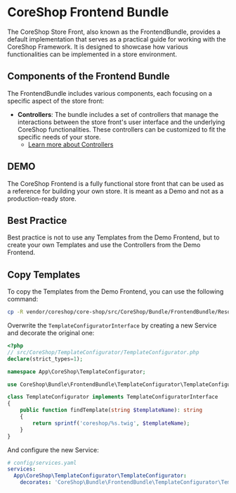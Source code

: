 # CoreShop Frontend Bundle

The CoreShop Store Front, also known as the FrontendBundle, provides a default implementation that serves as a practical
guide for working with the CoreShop Framework. It is designed to showcase how various functionalities can be implemented
in a store environment.

## Components of the Frontend Bundle

The FrontendBundle includes various components, each focusing on a specific aspect of the store front:

- **Controllers**: The bundle includes a set of controllers that manage the interactions between the store front's user
  interface and the underlying CoreShop functionalities. These controllers can be customized to fit the specific needs
  of your store.
    - [Learn more about Controllers](./01_Controllers.md)

## DEMO

The CoreShop Frontend is a fully functional store front that can be used as a reference for building your own store. It
is meant as a Demo and not as a production-ready store.

## Best Practice

Best practice is not to use any Templates from the Demo Frontend, but to create your own Templates and use the
Controllers from the Demo Frontend.

## Copy Templates

To copy the Templates from the Demo Frontend, you can use the following command:

```bash
cp -R vendor/coreshop/core-shop/src/CoreShop/Bundle/FrontendBundle/Resources/views templates/coreshop
```

Overwrite the `TemplateConfiguratorInterface` by creating a new Service and decorate the original one:

```php
<?php
// src/CoreShop/TemplateConfigurator/TemplateConfigurator.php
declare(strict_types=1);

namespace App\CoreShop\TemplateConfigurator;

use CoreShop\Bundle\FrontendBundle\TemplateConfigurator\TemplateConfiguratorInterface;

class TemplateConfigurator implements TemplateConfiguratorInterface
{
    public function findTemplate(string $templateName): string
    {
        return sprintf('coreshop/%s.twig', $templateName);
    }
}
```

And configure the new Service:

```yaml
# config/services.yaml
services:
  App\CoreShop\TemplateConfigurator\TemplateConfigurator:
    decorates: 'CoreShop\Bundle\FrontendBundle\TemplateConfigurator\TemplateConfigurator'
```
